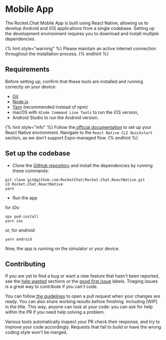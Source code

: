 # Mobile App

The Rocket.Chat Mobile App is built using React Native, allowing us to develop Android and iOS applications from a single codebase. Setting up the development environment requires you to download and install multiple dependencies.

{% hint style="warning" %}
Please maintain an active internet connection throughout the installation process.
{% endhint %}

## Requirements

Before setting up, confirm that these tools are installed and running correctly on your device:

* [Git](http://git-scm.com/book/en/v2/Getting-Started-Installing-Git)
* [Node.js](https://nodejs.org)
* [Yarn](http://yarnpkg.com/) (recommended instead of npm)
* macOS with `XCode Command Line Tools` to run the iOS version,
* Android Studio to run the Android version.

{% hint style="info" %}
Follow the[ official documentation](https://reactnative.dev/docs/environment-setup) to set up your React Native environment. Navigate to the `React Native CLI Quickstart` section, as we don't support Expo-managed flow.
{% endhint %}

## Set up the codebase

* Clone the [GitHub repository](https://github.com/RocketChat/Rocket.Chat.ReactNative) and install the dependencies by running these commands:

```
git clone git@github.com:RocketChat/Rocket.Chat.ReactNative.git
cd Rocket.Chat.ReactNative
yarn
```

* Run the app

for _iOs_:

```
npx pod-install
yarn ios
```

or, for _android_:

```
yarn android
```

Now, the app is running on the simulator or your device.

## Contributing

If you are yet to find a bug or want a new feature that hasn't been reported, see the [help wanted](https://github.com/RocketChat/Rocket.Chat.ReactNative/issues?q=is%3Aissue+is%3Aopen+label%3A%22%F0%9F%91%8B+help+wanted%22) sections or the [good first issue](https://github.com/RocketChat/Rocket.Chat.ReactNative/issues?q=is%3Aissue+is%3Aopen+label%3A%22%F0%9F%8D%AD+good+first+issue%22) labels. Triaging issues is a great way to contribute if you can't code.

You can follow[ the guidelines](../../rocket.chat/contribute-to-rocket.chat/development-workflow.md#creating-a-pull-request) to open a pull request when your changes are ready. You can also share working results before finishing. Including \[WIP] in the title. This way, anyone can look at your code: you can ask for help within the PR if you need help solving a problem.

Various tools automatically inspect your PR check their response, and try to improve your code accordingly. Requests that fail to build or have the wrong coding style won't be merged.
